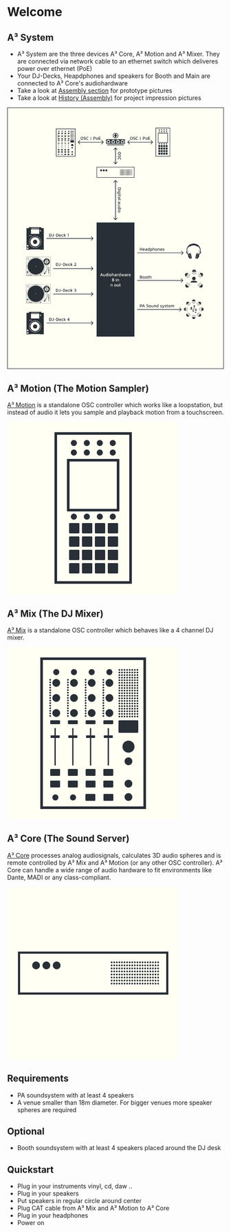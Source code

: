 # Welcome
## A³ System
- A³ System  are the three devices A³ Core, A³ Motion and A³ Mixer. They are connected via network cable to an ethernet switch which deliveres power over ethernet (PoE)
- Your DJ-Decks, Heapdphones and speakers for Booth and Main are connected to A³ Core's audiohardware
- Take a look at [Assembly section](https://a3-audio.github.io/a3-doc/assembly/assembly.html) for prototype pictures
- Take a look at [History (Assembly)](https://a3-audio.github.io/a3-doc/assembly/history.html) for project impression pictures

![Connection Diagram](pics_user/a3-connecting-diagram.png)

## A³ Motion (The Motion Sampler)
[A³ Motion](https://a3-audio.github.io/a3-doc/user/a3motion.html) is a standalone OSC controller which works like a loopstation, but instead of audio it lets you sample and playback motion from a touchscreen.

![](pics_user/a3-motion-icon_light.png)

## A³ Mix (The DJ Mixer)
[A³ Mix](https://a3-audio.github.io/a3-doc/user/a3mix.html) is a standalone OSC controller which behaves like a 4 channel DJ mixer.

![](pics_user/a3-mix-icon_light.png)

## A³ Core (The Sound Server)
[A³ Core](https://a3-audio.github.io/a3-doc/user/a3core.html) processes analog audiosignals, calculates 3D audio spheres and is remote controlled by A³ Mix and A³ Motion (or any other OSC controller). A³ Core can handle a wide range of audio hardware to fit environments like Dante, MADI or any class-compliant.

![](pics_user/a3-core-icon_light.png)

## Requirements
- PA soundsystem with at least 4 speakers    
- A venue smaller than 18m diameter. For bigger venues more speaker spheres are required
## Optional
- Booth soundsystem with at least 4 speakers placed around the DJ desk
## Quickstart
- Plug in your instruments vinyl, cd, daw ..    
- Plug in your speakers    
- Put speakers in regular circle around center    
- Plug CAT cable from A³ Mix and A³ Motion to A³ Core    
- Plug in your headphones    
- Power on

